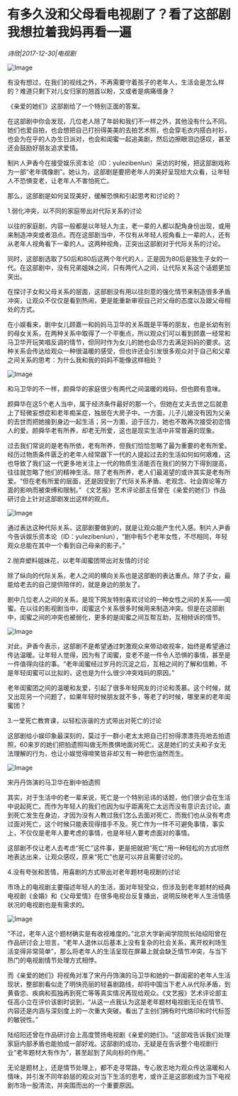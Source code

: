 # 有多久没和父母看电视剧了？看了这部剧我想拉着我妈再看一遍

*诗欣|2017-12-30|电视剧*

![Image](http://p3.pstatp.com/large/5b4200031b902e9a9b7f)

有没有想过，在我们的视线之外，不再需要守着孩子的老年人，生活会是怎么样的？难道只剩下对儿女归家的翘首以盼，又或者是病痛缠身？

《亲爱的她们》这部剧给了一个特别正面的答案。

在这部剧中你会发现，几位老人除了年龄和我们不一样之外，其他没有什么不同。她们也爱自拍，也会想把自己打扮得美美的去拍艺术照，也会穿毛衣内搭白衬衫，也会为在乎的人办生日派对，也会和闺蜜一起追美剧，然后边擦眼泪边感叹，甚至还会鼓励好朋友追求爱情。

制片人尹香今在接受娱乐资本论（ID：yulezibenlun）采访的时候，把这部剧戏称为一部“老年偶像剧”。她认为，这部剧是要把老年人的美好呈现给大众看，让年轻人不恐惧变老，让老年人不害怕死亡。

那么，这部剧是如何呈现美好，缓解恐惧和引起思考和讨论的？

1.弱化冲突，以不同的家庭带出对代际关系的讨论

以往的家庭剧，内容一般都是以年轻人为主，老一辈的人都以配角身份出现，或用来制造冲突或者泪点。而在这部剧当中，不仅有从年轻人视角看上一辈的人，还有从老年人视角看下一辈的人。这两种视角，正突出这部剧对于代际关系的讨论。

同时，这部剧选取了50后和80后这两个年代的人，正是因为80后是独生子女的一代。在这部剧中，没有兄弟姐妹之间，只有两代人之间，让代际关系这个话题更加突出。

在探讨子女和父母关系的层面，这部剧没有用以往刻意的强化情节来制造很多矛盾冲突，让观众不仅仅是看到热闹，更是能重新审视自己对父母的态度以及跟父母相处的方式。

在小娱看来，剧中女儿顾嘉一和妈妈马卫华的关系既是平等的朋友，也是长幼有别的母女关系，在两种关系中取得了一个平衡点，所以观众们可以看到顾嘉一经常和马卫华开玩笑唱反调的情节，但同时作为女儿的她也会尽力去满足妈妈的要求。这种关系会传达给观众一种很温暖的感受，但也许还会引发很多观众对于自己和父辈之间关系的思考：为什么我和我的妈妈不能像这样相处？

![Image](http://p2.pstatp.com/large/594c000545c2b2123a0c)

和马卫华的不一样，颜舜华的家庭很少有两代之间温暖的戏码，但也颇有意味。

颜舜华在这5个老人当中，属于经济条件最好的那一个。但她在丈夫去世之后就患上了轻微妄想症和老年痴呆症，独居在大房子中。一方面，儿子儿媳没有因为父亲的去世而把她接到身边一起生活；另一方面，迫于压力，她也不敢再次接受初恋情人的爱。颜舜华老有所养，却老无所爱，这也是现实生活中非常普遍的现象。

过去我们常说的是老有所依，老有所养，但我们恰恰忽略了最为重要的老有所爱。经历过物质条件匮乏的老年人经常跟下一代的人提起过去的生活如何如何艰难，这也导致了我们这一代更多地关注上一代的物质生活能否在我们的努力下得到提高，往往就忽略了他们的精神生活。除了老有所养，老人们最渴望的或许其实是老有所爱。“但在老有所爱的层面，还是因受到了代际关系矛盾、老观念、社会舆论等方面的影响而被束缚和限制。” 《文艺报》艺术评论部主任曾在《亲爱的她们》作品研讨会上针对这部剧发出这样的观点。

![Image](http://p1.pstatp.com/large/594c000545c462815dbc)

通过表达这种代际关系，这部剧要做到的，就是让观众能产生代入感。制片人尹香今告诉娱乐资本论（ID：yulezibenlun），“剧中有5个老年女性，不尽相同，年轻观众总能在其中一个看到自己母亲的影子。”

2.抛弃塑料姐妹花，以老年闺蜜团带出对友情的讨论

除了纵向的代际关系，老人之间的横向关系也是这部剧的表达重点。除了子女，最能给老去的自己提供陪伴的，就是身边的朋友了。

剧中几位老人之间的关系，是现下网友特别喜欢讨论的一种女性之间的关系——闺蜜。在以往的影视剧当中，闺蜜这个关系很多时候用来制造冲突。但是在这部剧中，闺蜜之间的冲突也被弱化，更多的是闺蜜之间互帮互助，互相倾诉的情节。

![Image](http://p3.pstatp.com/large/5b430002a563dc82a1d0)

对此，尹香今表示，这部剧不是希望通过刺激观众来带动收视率，始终是希望通过传达温暖。让年轻人觉得，因为有了闺蜜，变老不是一件令人恐惧的事情，甚至是一件值得向往的事。“老年闺蜜经过岁月的沉淀之后，互相之间的了解和信赖，不是年轻闺蜜可以比拟的，这也是为什么很少冲突戏码的原因。”

老年闺蜜团之间的温暖和友爱，引起了很多年轻网友的讨论和羡慕。这个时候，就又出现另一个问题了，如果年轻时候朋友就不多，等老了的时候，哪里来的老年闺蜜团？

3.一堂死亡教育课，以轻松诙谐的方式带出对死亡的讨论

这部剧给小娱印象最深刻的，莫过于一群小老太太把自己打扮得漂漂亮亮地去拍遗照，60来岁的她们把拍遗照叫做无所畏惧地面对死亡。这是她们的丈夫和子女无法理解的行为，也让小娱觉得啼笑皆非却又有一种悲伤油然而生。

![Image](http://p3.pstatp.com/large/5b430002a562463f106a)

宋丹丹饰演的马卫华在剧中拍遗照

其实，对于生活中的老一辈来说，死亡是一个特别忌讳的话题，他们很少会在生活中说起死亡。而作为年轻人的我们也因为似乎距离死亡太远而没有意识去讨论。直到死亡发生在身边，才因为没有人教过我们怎么去面对死亡，而我们也从没有考虑过面对死亡，这个时候只能表现得措手不及。死亡作为一件不可避免事情，事实上，不仅仅是老年人要考虑的事情，也是年轻人要考虑面对的事情。

这部剧不仅让老人去考虑“死亡”这件事，更是把就把“死亡”用一种轻松的方式坦然地表达出来，让观众感叹，原来“死亡”也是可以并且需要讨论的。

4.没有夸张和苦情，用喜剧的方式带出对老年题材电视剧的讨论

市场上的电视剧主要描述年轻人的生活，面对年轻受众，但涉及到老年题材的经典电视剧《金婚》和《父母爱情》在很多电视台反复播出，说明反映老年人生活情感状况的电视剧也是有需求的。

![Image](http://p2.pstatp.com/large/5b3f00052e3a50ff5833)

“不过，老年人这个题材确实是有收视难度的。”北京大学新闻学院院长陆绍阳曾在作品研讨会上坦言。“老年人退休以后基本上没有复杂的社会关系，离开权利场生活变得非常简单”，那么将老年人的生活呈现在屏幕上就会缺乏情节冲突，与当下热门的电视剧情节处理方式相悖。

而《亲爱的她们》将视角对准了宋丹丹饰演的马卫华和她的一群闺密的老年人生活现状，整部剧看似走了明快亮丽的轻喜剧路线，却将中国当下老人从代际矛盾，到黄昏恋、疾病和孤独再到死亡等等真实情况再现给观众。《文艺报》艺术评论部主任高小立在评价该剧时说到，“从这一点我认为这是老年题材电视剧无论在情节、内容还是内涵与深刻度上的一次重大突破。看出了主创们拥有时代烙印和时代标签的敏锐性。”

陆绍阳还曾在作品研讨会上高度赞扬电视剧《亲爱的她们》。“这部戏告诉我们处理家庭内部矛盾也能拍成一部好戏。这部剧的成功，无疑是在告诉整个电视剧行业“老年题材大有作为”，甚至起到了风向标的作用。”

无论是题材上，还是情节处理上，都不走寻常路，专心致志地为观众传达温暖和人情味，并引发不同年龄层的观众对当下生活的思考，或许正是这部剧成为当下电视剧市场一股清流，并突围而出的一个重要原因。

